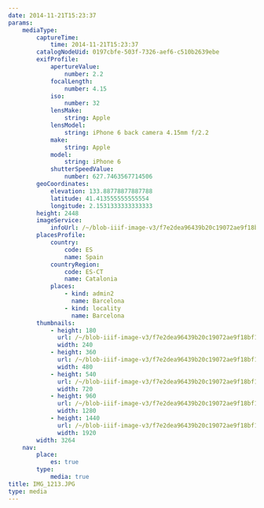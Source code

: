 ```yaml
---
date: 2014-11-21T15:23:37
params:
    mediaType:
        captureTime:
            time: 2014-11-21T15:23:37
        catalogNodeUid: 0197cbfe-503f-7326-aef6-c510b2639ebe
        exifProfile:
            apertureValue:
                number: 2.2
            focalLength:
                number: 4.15
            iso:
                number: 32
            lensMake:
                string: Apple
            lensModel:
                string: iPhone 6 back camera 4.15mm f/2.2
            make:
                string: Apple
            model:
                string: iPhone 6
            shutterSpeedValue:
                number: 627.7463567714506
        geoCoordinates:
            elevation: 133.88778877887788
            latitude: 41.413555555555554
            longitude: 2.1531333333333333
        height: 2448
        imageService:
            infoUrl: /~/blob-iiif-image-v3/f7e2dea96439b20c19072ae9f18bf147ebd2424c12bc98e7ba56a50d9faaea8b/info.json
        placesProfile:
            country:
                code: ES
                name: Spain
            countryRegion:
                code: ES-CT
                name: Catalonia
            places:
                - kind: admin2
                  name: Barcelona
                - kind: locality
                  name: Barcelona
        thumbnails:
            - height: 180
              url: /~/blob-iiif-image-v3/f7e2dea96439b20c19072ae9f18bf147ebd2424c12bc98e7ba56a50d9faaea8b/full/240%2C180/0/default.jpg
              width: 240
            - height: 360
              url: /~/blob-iiif-image-v3/f7e2dea96439b20c19072ae9f18bf147ebd2424c12bc98e7ba56a50d9faaea8b/full/480%2C360/0/default.jpg
              width: 480
            - height: 540
              url: /~/blob-iiif-image-v3/f7e2dea96439b20c19072ae9f18bf147ebd2424c12bc98e7ba56a50d9faaea8b/full/720%2C540/0/default.jpg
              width: 720
            - height: 960
              url: /~/blob-iiif-image-v3/f7e2dea96439b20c19072ae9f18bf147ebd2424c12bc98e7ba56a50d9faaea8b/full/1280%2C960/0/default.jpg
              width: 1280
            - height: 1440
              url: /~/blob-iiif-image-v3/f7e2dea96439b20c19072ae9f18bf147ebd2424c12bc98e7ba56a50d9faaea8b/full/1920%2C1440/0/default.jpg
              width: 1920
        width: 3264
    nav:
        place:
            es: true
        type:
            media: true
title: IMG_1213.JPG
type: media
---
```

